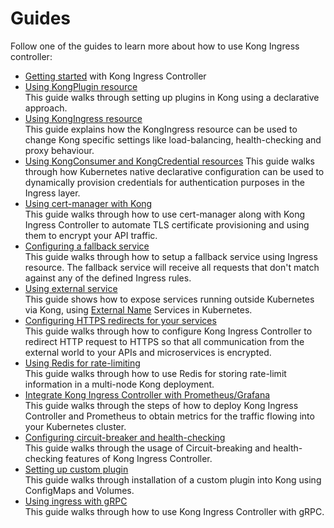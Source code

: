 # Guides

Follow one of the guides to learn more about how to use
Kong Ingress controller:

- [Getting started](getting-started.md) with Kong Ingress Controller
- [Using KongPlugin resource](using-kongplugin-resource.md)  
  This guide walks through setting up plugins in Kong using a declarative
  approach.
- [Using KongIngress resource](using-kongingress-resource.md)  
  This guide explains how the KongIngress resource can be used to change Kong
  specific settings like load-balancing, health-checking and proxy behaviour.
- [Using KongConsumer and KongCredential resources](using-consumer-credential-resource.md)
  This guide walks through how Kubernetes native declarative configuration
  can be used to dynamically provision credentials for authentication purposes
  in the Ingress layer.
- [Using cert-manager with Kong](cert-manager.md)  
  This guide walks through how to use cert-manager along with Kong Ingress
  Controller to automate TLS certificate provisioning and using them
  to encrypt your API traffic.
- [Configuring a fallback service](configuring-fallback-service.md)  
  This guide walks through how to setup a fallback service using Ingress
  resource. The fallback service will receive all requests that don't
  match against any of the defined Ingress rules.
- [Using external service](using-external-service.md)  
  This guide shows how to expose services running outside Kubernetes via Kong,
  using [External Name](https://kubernetes.io/docs/concepts/services-networking/service/#externalname)
  Services in Kubernetes.
- [Configuring HTTPS redirects for your services](configuring-https-redirect.md)  
  This guide walks through how to configure Kong Ingress Controller to
  redirect HTTP request to HTTPS so that all communication
  from the external world to your APIs and microservices is encrypted.
- [Using Redis for rate-limiting](redis-rate-limiting.md)  
  This guide walks through how to use Redis for storing rate-limit information
  in a multi-node Kong deployment.
- [Integrate Kong Ingress Controller with Prometheus/Grafana](prometheus-grafana.md)  
  This guide walks through the steps of how to deploy Kong Ingress Controller
  and Prometheus to obtain metrics for the traffic flowing into your
  Kubernetes cluster.
- [Configuring circuit-breaker and health-checking](configuring-health-checks.md)  
  This guide walks through the usage of Circuit-breaking and health-checking
  features of Kong Ingress Controller.
- [Setting up custom plugin](setting-up-custom-plugins.md)  
  This guide walks through
  installation of a custom plugin into Kong using
  ConfigMaps and Volumes.
- [Using ingress with gRPC](using-ingress-with-grpc.md)  
  This guide walks through how to use Kong Ingress Controller with gRPC.
